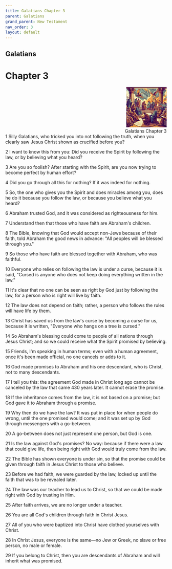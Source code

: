 ```yaml
---
title: Galatians Chapter 3
parent: Galatians
grand_parent: New Testament
nav_order: 3
layout: default
---
```


## Galatians

# Chapter 3

<div style="clear: both; text-align: right;">
    <img src="/assets/Image/Galatians/500/3.jpg" alt="Galatians Chapter 3" class="chapter-image" style="max-width: 25%; height: auto;"/>
    <figcaption style="font-size: 14px;">Galatians Chapter 3</figcaption>
</div>
1 Silly Galatians, who tricked you into not following the truth, when you clearly saw Jesus Christ shown as crucified before you?

2 I want to know this from you: Did you receive the Spirit by following the law, or by believing what you heard?

3 Are you so foolish? After starting with the Spirit, are you now trying to become perfect by human effort?

4 Did you go through all this for nothing? If it was indeed for nothing.

5 So, the one who gives you the Spirit and does miracles among you, does he do it because you follow the law, or because you believe what you heard?

6 Abraham trusted God, and it was considered as righteousness for him.

7 Understand then that those who have faith are Abraham's children.

8 The Bible, knowing that God would accept non-Jews because of their faith, told Abraham the good news in advance: "All peoples will be blessed through you."

9 So those who have faith are blessed together with Abraham, who was faithful.

10 Everyone who relies on following the law is under a curse, because it is said, "Cursed is anyone who does not keep doing everything written in the law."

11 It's clear that no one can be seen as right by God just by following the law, for a person who is right will live by faith.

12 The law does not depend on faith; rather, a person who follows the rules will have life by them.

13 Christ has saved us from the law's curse by becoming a curse for us, because it is written, "Everyone who hangs on a tree is cursed."

14 So Abraham's blessing could come to people of all nations through Jesus Christ; and so we could receive what the Spirit promised by believing.

15 Friends, I'm speaking in human terms; even with a human agreement, once it's been made official, no one cancels or adds to it.

16 God made promises to Abraham and his one descendant, who is Christ, not to many descendants.

17 I tell you this: the agreement God made in Christ long ago cannot be canceled by the law that came 430 years later. It cannot erase the promise.

18 If the inheritance comes from the law, it is not based on a promise; but God gave it to Abraham through a promise.

19 Why then do we have the law? It was put in place for when people do wrong, until the one promised would come; and it was set up by God through messengers with a go-between.

20 A go-between does not just represent one person, but God is one.

21 Is the law against God's promises? No way: because if there were a law that could give life, then being right with God would truly come from the law.

22 The Bible has shown everyone is under sin, so that the promise could be given through faith in Jesus Christ to those who believe.

23 Before we had faith, we were guarded by the law, locked up until the faith that was to be revealed later.

24 The law was our teacher to lead us to Christ, so that we could be made right with God by trusting in Him.

25 After faith arrives, we are no longer under a teacher.

26 You are all God's children through faith in Christ Jesus.

27 All of you who were baptized into Christ have clothed yourselves with Christ.

28 In Christ Jesus, everyone is the same—no Jew or Greek, no slave or free person, no male or female.

29 If you belong to Christ, then you are descendants of Abraham and will inherit what was promised.


